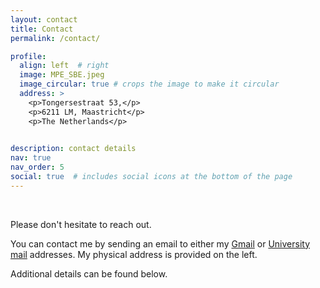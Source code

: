 ```yaml
---
layout: contact
title: Contact
permalink: /contact/

profile:
  align: left  # right
  image: MPE_SBE.jpeg
  image_circular: true # crops the image to make it circular
  address: >
    <p>Tongersestraat 53,</p>
    <p>6211 LM, Maastricht</p>
    <p>The Netherlands</p>

    
description: contact details
nav: true
nav_order: 5
social: true  # includes social icons at the bottom of the page
---
```


<br /> 

Please don't hesitate to reach out.

You can contact me by sending an email to either my [Gmail](mailto:e.v.bronnikov@gmail.com) or [University mail](mailto:e.bronnikov@tilburguniversity.edu) addresses. My physical address is provided on the left.

Additional details can be found below.




